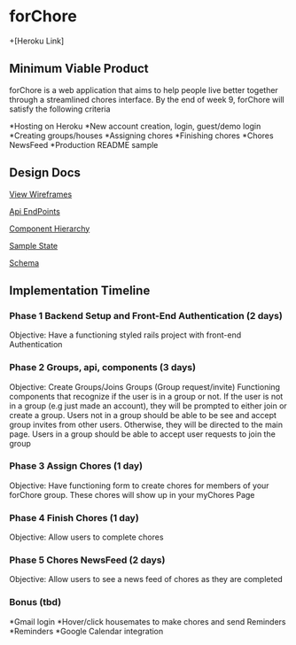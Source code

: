 # forChore #
+[Heroku Link]


## Minimum Viable Product ##
forChore is a web application that aims to help people live better together through a streamlined chores interface.
By the end of week 9, forChore will satisfy the following criteria

*Hosting on Heroku
*New account creation, login, guest/demo login
*Creating groups/houses
*Assigning chores
*Finishing chores
*Chores NewsFeed
*Production README sample

## Design Docs ##

[View Wireframes](./docs/wireframe)

[Api EndPoints](./docs/api-endpoints.md)

[Component Hierarchy](./docs/component-hierarchy)

[Sample State](./docs/sample-state.md)

[Schema](./docs/schema.md)

## Implementation Timeline ##

### Phase 1 Backend Setup and Front-End Authentication (2 days) ###

Objective: Have a functioning styled rails project with front-end Authentication

### Phase 2 Groups, api, components (3 days) ###

Objective:
Create Groups/Joins Groups (Group request/invite)
Functioning components that recognize if the user is in a group or not.
If the user is not in a group (e.g just made an account), they will be prompted to either join or create a group.
Users not in a group should be able to be see and accept group invites from other users.
Otherwise, they will be directed to the main page. Users in a group should be able to accept user requests to join the group

### Phase 3 Assign Chores (1 day) ###

Objective: Have functioning form to create chores for members of your forChore group. These chores will show up in your myChores Page

### Phase 4 Finish Chores (1 day) ###

Objective:  Allow users to complete chores

### Phase 5 Chores NewsFeed (2 days) ###

Objective: Allow users to see a news feed of chores as they are completed

### Bonus (tbd) ###

*Gmail login
*Hover/click housemates to make chores and send Reminders
*Reminders
*Google Calendar integration
